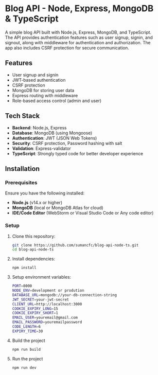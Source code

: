 # Blog API - Node, Express, MongoDB & TypeScript

A simple blog API built with Node.js, Express, MongoDB, and TypeScript. The API provides authentication features such as user signup, signin, and signout, along with middleware for authentication and authorization. The app also includes CSRF protection for secure communication.

## Features

- User signup and signin
- JWT-based authentication
- CSRF protection
- MongoDB for storing user data
- Express routing with middleware
- Role-based access control (admin and user)

## Tech Stack

- **Backend**: Node.js, Express
- **Database**: MongoDB (using Mongoose)
- **Authentication**: JWT (JSON Web Tokens)
- **Security**: CSRF protection, Password hashing with salt
- **Validation**: Express-validator
- **TypeScript**: Strongly typed code for better developer experience

## Installation

### Prerequisites

Ensure you have the following installed:

- **Node.js** (v14.x or higher)
- **MongoDB** (local or MongoDB Atlas for cloud)
- **IDE/Code Editor** (WebStorm or Visual Studio Code or Any code editor)

### Setup

1. Clone this repository:

    ```bash
    git clone https://github.com/sumancfc/blog-api-node-ts.git
    cd blog-api-node-ts
    ```

2. Install dependencies:

    ```bash
    npm install
    ```

3. Setup environment variables:

    ```bash
    PORT=8000
    NODE_ENV=development or prodution
    DATABASE_URL=mongodb://your-db-connection-string
    JWT_SECRET=your-jwt-secret
    CLIENT_URL=http://localhost:3000
    COOKIE_EXPIRY_LONG=15
    COOKIE_EXPIRY_SHORT=1
    EMAIL_USER=youremail@gmail.com
    EMAIL_PASSWORD=youremailpassword
    CODE_LENGTH=6
    EXPIRY_TIME=30
    ```

4. Build the project

    ```bash
    npm run build
    ```

5. Run the project

    ```bash
    npm run dev
    ```
